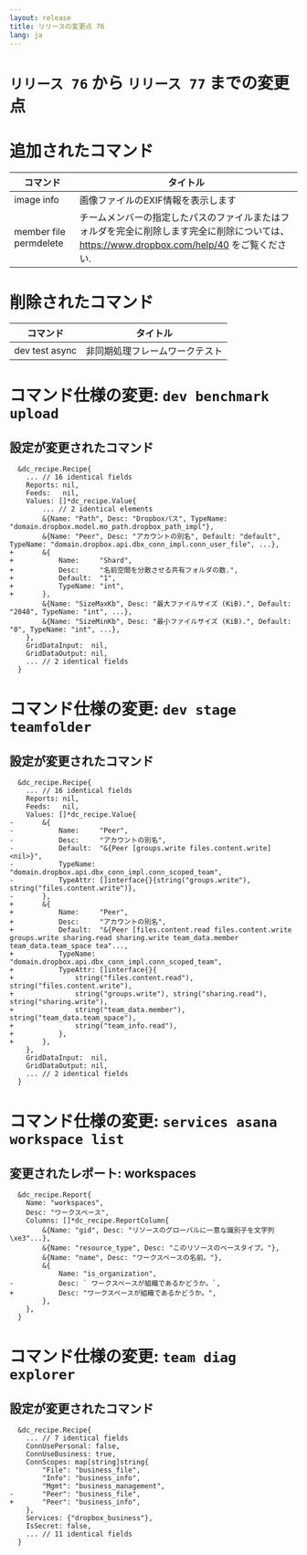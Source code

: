 ```yaml
---
layout: release
title: リリースの変更点 76
lang: ja
---
```


# `リリース 76` から `リリース 77` までの変更点

# 追加されたコマンド


| コマンド               | タイトル                                                                                                                                    |
|------------------------|---------------------------------------------------------------------------------------------------------------------------------------------|
| image info             | 画像ファイルのEXIF情報を表示します                                                                                                          |
| member file permdelete | チームメンバーの指定したパスのファイルまたはフォルダを完全に削除します完全に削除については、https://www.dropbox.com/help/40 をご覧ください. |



# 削除されたコマンド


| コマンド       | タイトル                       |
|----------------|--------------------------------|
| dev test async | 非同期処理フレームワークテスト |



# コマンド仕様の変更: `dev benchmark upload`



## 設定が変更されたコマンド


```
  &dc_recipe.Recipe{
  	... // 16 identical fields
  	Reports: nil,
  	Feeds:   nil,
  	Values: []*dc_recipe.Value{
  		... // 2 identical elements
  		&{Name: "Path", Desc: "Dropboxパス", TypeName: "domain.dropbox.model.mo_path.dropbox_path_impl"},
  		&{Name: "Peer", Desc: "アカウントの別名", Default: "default", TypeName: "domain.dropbox.api.dbx_conn_impl.conn_user_file", ...},
+ 		&{
+ 			Name:     "Shard",
+ 			Desc:     "名前空間を分散させる共有フォルダの数.",
+ 			Default:  "1",
+ 			TypeName: "int",
+ 		},
  		&{Name: "SizeMaxKb", Desc: "最大ファイルサイズ (KiB).", Default: "2048", TypeName: "int", ...},
  		&{Name: "SizeMinKb", Desc: "最小ファイルサイズ (KiB).", Default: "0", TypeName: "int", ...},
  	},
  	GridDataInput:  nil,
  	GridDataOutput: nil,
  	... // 2 identical fields
  }
```
# コマンド仕様の変更: `dev stage teamfolder`



## 設定が変更されたコマンド


```
  &dc_recipe.Recipe{
  	... // 16 identical fields
  	Reports: nil,
  	Feeds:   nil,
  	Values: []*dc_recipe.Value{
- 		&{
- 			Name:     "Peer",
- 			Desc:     "アカウントの別名",
- 			Default:  "&{Peer [groups.write files.content.write] <nil>}",
- 			TypeName: "domain.dropbox.api.dbx_conn_impl.conn_scoped_team",
- 			TypeAttr: []interface{}{string("groups.write"), string("files.content.write")},
- 		},
+ 		&{
+ 			Name:     "Peer",
+ 			Desc:     "アカウントの別名",
+ 			Default:  "&{Peer [files.content.read files.content.write groups.write sharing.read sharing.write team_data.member team_data.team_space tea"...,
+ 			TypeName: "domain.dropbox.api.dbx_conn_impl.conn_scoped_team",
+ 			TypeAttr: []interface{}{
+ 				string("files.content.read"), string("files.content.write"),
+ 				string("groups.write"), string("sharing.read"), string("sharing.write"),
+ 				string("team_data.member"), string("team_data.team_space"),
+ 				string("team_info.read"),
+ 			},
+ 		},
  	},
  	GridDataInput:  nil,
  	GridDataOutput: nil,
  	... // 2 identical fields
  }
```
# コマンド仕様の変更: `services asana workspace list`



## 変更されたレポート: workspaces

```
  &dc_recipe.Report{
  	Name: "workspaces",
  	Desc: "ワークスペース",
  	Columns: []*dc_recipe.ReportColumn{
  		&{Name: "gid", Desc: "リソースのグローバルに一意な識別子を文字列\xe3"...},
  		&{Name: "resource_type", Desc: "このリソースのベースタイプ。"},
  		&{Name: "name", Desc: "ワークスペースの名前。"},
  		&{
  			Name: "is_organization",
- 			Desc: `	ワークスペースが組織であるかどうか。`,
+ 			Desc: "ワークスペースが組織であるかどうか。",
  		},
  	},
  }
```
# コマンド仕様の変更: `team diag explorer`



## 設定が変更されたコマンド


```
  &dc_recipe.Recipe{
  	... // 7 identical fields
  	ConnUsePersonal: false,
  	ConnUseBusiness: true,
  	ConnScopes: map[string]string{
  		"File": "business_file",
  		"Info": "business_info",
  		"Mgmt": "business_management",
- 		"Peer": "business_file",
+ 		"Peer": "business_info",
  	},
  	Services: {"dropbox_business"},
  	IsSecret: false,
  	... // 11 identical fields
  }
```
